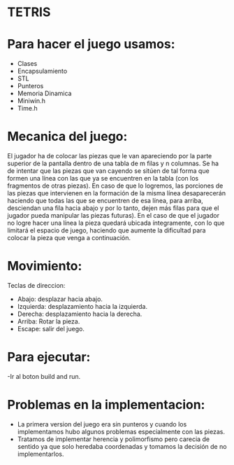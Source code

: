 
# TETRIS
# Para hacer el juego usamos:
- Clases
- Encapsulamiento
- STL
- Punteros
- Memoria Dinamica
- Miniwin.h
- Time.h

# Mecanica del juego:
El jugador ha de colocar las piezas que le van apareciendo por la parte superior de la pantalla dentro de una tabla de m filas y n columnas. Se ha de intentar que las piezas que van cayendo se sitúen de tal forma que formen una línea con las que ya se encuentren en la tabla (con los fragmentos de otras piezas). En caso de que lo logremos, las porciones de las piezas que intervienen en la formación de la misma línea desaparecerán haciendo que todas las que se encuentren de esa línea, para arriba, desciendan una fila hacia abajo y por lo tanto, dejen más filas para que el jugador pueda manipular las piezas futuras). En el caso de que el jugador no logre hacer una línea la pieza quedará ubicada íntegramente, con lo que limitará el espacio de juego, haciendo que aumente la dificultad para colocar la pieza que venga a continuación.

# Movimiento: 
Teclas de direccion:
- Abajo: desplazar hacia abajo.
- Izquierda: desplazamiento hacia la izquierda.
- Derecha: desplazamiento hacia la derecha.
- Arriba: Rotar la pieza.
- Escape: salir del juego.

# Para ejecutar:
-Ir al boton build and run.

# Problemas en la implementacion:
- La primera version del juego era sin punteros y cuando los implementamos hubo algunos problemas especialmente con las piezas.
- Tratamos de implementar herencia y polimorfismo pero carecia de sentido ya que solo heredaba coordenadas y tomamos la decisión de no implementarlos.
 


